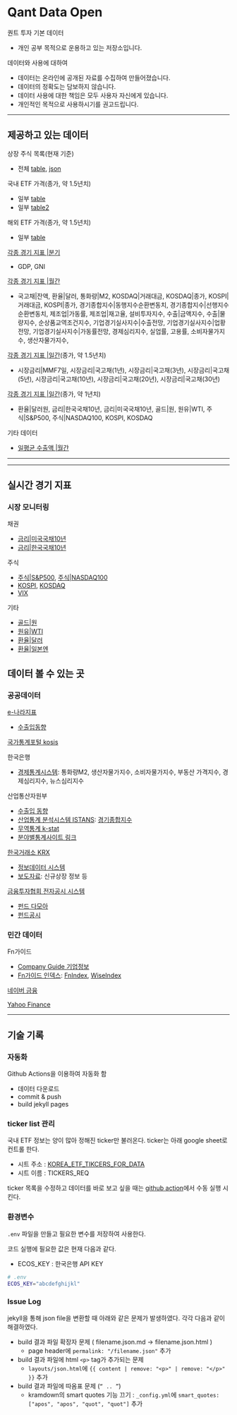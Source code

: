 # Qant Data Open

퀀트 투자 기본 데이터 
* 개인 공부 목적으로 운용하고 있는 저장소입니다.

데이터와 사용에 대하여
* 데이터는 온라인에 공개된 자료를 수집하여 만들어졌습니다. 
* 데이터의 정확도는 담보하지 않습니다. 
* 데이터 사용에 대한 책임은 모두 사용자 자신에게 있습니다. 
* 개인적인 목적으로 사용하시기를 권고드립니다.

---

## 제공하고 있는 데이터

상장 주식 목록(현재 기준)
* 전체 [table](https://pinedance.github.io/quant-data-open/dist/CompanyList.html), [json](https://pinedance.github.io/quant-data-open/dist/CompanyList.json)

국내 ETF 가격(종가, 약 1.5년치)
* 일부 [table](https://pinedance.github.io/quant-data-open/dist/KRX/etf-price-selected.html)
* 일부 [table2](https://pinedance.github.io/quant-data-open/dist/NV/etf-price-selected.html)

해외 ETF 가격(종가, 약 1.5년치)
* 일부 [table](https://pinedance.github.io/quant-data-open/dist/YH/etf-adjusted-price-selected.html)

[각종 경기 지표 |분기](https://pinedance.github.io/quant-data-open/dist/ECOS/economic-data-quarterly.html)
* GDP, GNI

[각종 경기 지표 |월간](https://pinedance.github.io/quant-data-open/dist/ECOS/economic-data-monthly.html)
* 국고채|잔액, 환율|달러, 통화량|M2, KOSDAQ|거래대금, KOSDAQ|종가, KOSPI|거래대금, KOSPI|종가, 경기종합지수|동행지수순환변동치, 경기종합지수|선행지수순환변동치, 제조업|가동률, 제조업|재고율, 설비투자지수, 수출|금액지수, 수출|물량지수, 순상품교역조건지수, 기업경기실사지수|수출전망, 기업경기실사지수|업황전망, 기업경기실사지수|가동률전망, 경제심리지수, 실업률, 고용률, 소비자물가지수, 생산자물가지수, 

[각종 경기 지표 |일간](https://pinedance.github.io/quant-data-open/dist/ECOS/economic-data-daily.html)(종가, 약 1.5년치)
* 시장금리|MMF7일, 시장금리|국고채(1년), 시장금리|국고채(3년), 시장금리|국고채(5년), 시장금리|국고채(10년), 시장금리|국고채(20년), 시장금리|국고채(30년)

[각종 경기 지표 |일간](https://pinedance.github.io/quant-data-open/dist/NV/economic-data-daily.html)(종가, 약 1년치)
* 환율|달러원, 금리|한국국채10년, 금리|미국국채10년, 골드|원, 원유|WTI, 주식|S&P500, 주식|NASDAQ100, KOSPI, KOSDAQ

기타 데이터
* [일평균 수출액 |월간](https://pinedance.github.io/quant-data-open/dist/M/average-daily-exports_kr.html)

---

---

## 실시간 경기 지표

### 시장 모니터링

채권
* [금리|미국국채10년](https://m.stock.naver.com/marketindex/bond/US10YT=RR)
* [금리|한국국채10년](https://m.stock.naver.com/marketindex/bond/KR10YT=RR)

주식
* [주식|S&P500](https://m.stock.naver.com/worldstock/index/.INX/total), [주식|NASDAQ100](https://m.stock.naver.com/worldstock/index/.NDX/total)
* [KOSPI](https://m.stock.naver.com/domestic/index/KOSPI/total), [KOSDAQ](https://m.stock.naver.com/domestic/index/KOSDAQ/total)
* [VIX](https://m.stock.naver.com/worldstock/index/.VIX/total)

기타
* [골드|원](https://m.stock.naver.com/marketindex/metals/CMDT_GD)
* [원유|WTI](https://m.stock.naver.com/marketindex/energy/CLcv1)
* [환율|달러](https://m.stock.naver.com/marketindex/exchange/FX_USDKRW)
* [환율|일본엔](https://m.stock.naver.com/marketindex/exchange/FX_JPYKRW)

## 데이터 볼 수 있는 곳

### 공공데이터

[e-나라지표](http://www.index.go.kr)
* [수출입동향](http://www.index.go.kr/potal/main/EachDtlPageDetail.do?idx_cd=1066)

[국가통계포털 kosis](https://kosis.kr/)

한국은행
* [경제통계시스템](https://ecos.bok.or.kr/): 통화량M2, 생산자물가지수, 소비자물가지수, 부동산 가격지수, 경제심리지수, 뉴스심리지수

산업통산자원부
* [수출입 동향](https://www.motie.go.kr/search/search.do?site=main&kwd=%EC%9B%94+%EC%88%98%EC%B6%9C%EC%9E%85+%EB%8F%99%ED%96%A5&category=c2&reSrchFlag=&currentPage=1&detailSearch=&srchFd=%24param.srchFd&sort=r&date=%24param.date&start-date=&end-date=&preCondi=%24param.preCondi&rowPerPage=10&fdTot=%24param.fdTot&fdTitle=%24param.fdTitle&fdContent=%24param.fdContent&fdFile=%24param.fdFile&fdNotice=%24param.fdNotice&ppkFlag=weekly&searchOption=allword&searchRange=fdTot&searchOptionAnd=&searchOptionOr=)
* [산업통계 분석시스템 ISTANS](https://www.istans.or.kr/mainMenu.do): [경기종합지수](https://www.istans.or.kr/su/newSuTab.do?scode=S99)
* [무역통계 k-stat](https://stat.kita.net/stat/kts/sum/SumImpExpTotalList.screen)
* [분야별통계사이트 링크](http://www.motie.go.kr/motie/py/sa/staticsitee/staticsite.jsp)

[한국거래소 KRX](http://www.krx.co.kr)
* [정보데이터 시스템](http://data.krx.co.kr/)
* [보도자료](http://open.krx.co.kr/contents/OPN/05/05000000/OPN05000000.jsp): 신규상장 정보 등

[금융투자협회 전자공시 시스템](https://dis.kofia.or.kr/)
* [펀드 다모아](https://dis.kofia.or.kr/websquare/index.jsp?w2xPath=/wq/damoa/DISFundAnnFundUnit.xml&divisionId=MDIS08006000000000&serviceId=SDIS08006000000)
* [펀드공시](https://dis.kofia.or.kr/websquare/index.jsp?w2xPath=/wq/fundann/DISFundAnnSrch.xml&divisionId=MDIS01001000000000&serviceId=SDIS01001000000)

### 민간 데이터

Fn가이드
* [Company Guide 기업정보](https://comp.fnguide.com)
* [Fn가이드 인덱스](http://www.fnindex.co.kr/): [FnIndex](http://www.fnindex.co.kr/overview/I/MIS), [WiseIndex](https://www.wiseindex.com/Index/Index#/WMI500)

[네이버 금융](https://finance.naver.com/)

[Yahoo Finance](https://finance.yahoo.com/)

---

## 기술 기록

### 자동화

Github Actions을 이용하여 자동화 함 

* 데이터 다운로드
* commit & push
* build jekyll pages 

### ticker list 관리

국내 ETF 정보는 양이 많아 정해진 ticker만 불러온다. ticker는 아래 google sheet로 컨트롤 한다. 

* 시트 주소 : [KOREA_ETF_TIKCERS_FOR_DATA](https://docs.google.com/spreadsheets/d/1UqlIF8aXCsRhGYPHttIgtgVDNbyUJOtOmEsM4u3q5H0/)
* 시트 이름 : TICKERS_REQ

ticker 목록을 수정하고 데이터를 바로 보고 싶을 때는 [github action](https://github.com/pinedance/quant-data-open/actions/workflows/get-commit-push2.yml)에서 수동 실행 시킨다. 

### 환경변수

`.env` 파일을 만들고 필요한 변수를 저장하여 사용한다. 

코드 실행에 필요한 값은 현재 다음과 같다. 
* ECOS_KEY : 한국은행 API KEY

```bash
# .env
ECOS_KEY="abcdefghijkl"
```

### Issue Log

jekyll을 통해 json file을 변환할 때 아래와 같은 문제가 발생하였다. 각각 다음과 같이 해결하였다. 

* build 결과 파일 확장자 문제 ( filename.json.md → filename.json.html )
  - page header에 `permalink: "/filename.json"` 추가
* build 결과 파일에 html `<p>` tag가 추가되는 문제
  - `layouts/json.html`에 `{{ content | remove: "<p>" | remove: "</p>" }}` 추가
* build 결과 파일에 따옴표 문제 (`“ .. ”`)
  - kramdown의 smart quotes 기능 끄기 : `_config.yml`에 `smart_quotes: ["apos", "apos", "quot", "quot"]` 추가
